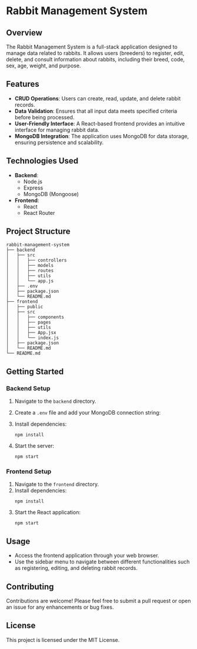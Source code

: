 # Rabbit Management System

## Overview
The Rabbit Management System is a full-stack application designed to manage data related to rabbits. It allows users (breeders) to register, edit, delete, and consult information about rabbits, including their breed, code, sex, age, weight, and purpose.

## Features
- **CRUD Operations**: Users can create, read, update, and delete rabbit records.
- **Data Validation**: Ensures that all input data meets specified criteria before being processed.
- **User-Friendly Interface**: A React-based frontend provides an intuitive interface for managing rabbit data.
- **MongoDB Integration**: The application uses MongoDB for data storage, ensuring persistence and scalability.

## Technologies Used
- **Backend**: 
  - Node.js
  - Express
  - MongoDB (Mongoose)
- **Frontend**: 
  - React
  - React Router

## Project Structure
```
rabbit-management-system
├── backend
│   ├── src
│   │   ├── controllers
│   │   ├── models
│   │   ├── routes
│   │   ├── utils
│   │   └── app.js
│   ├── .env
│   ├── package.json
│   └── README.md
├── frontend
│   ├── public
│   ├── src
│   │   ├── components
│   │   ├── pages
│   │   ├── utils
│   │   ├── App.jsx
│   │   └── index.js
│   ├── package.json
│   └── README.md
└── README.md
```

## Getting Started

### Backend Setup
1. Navigate to the `backend` directory.
2. Create a `.env` file and add your MongoDB connection string:

3. Install dependencies:
   ```
   npm install
   ```
4. Start the server:
   ```
   npm start
   ```

### Frontend Setup
1. Navigate to the `frontend` directory.
2. Install dependencies:
   ```
   npm install
   ```
3. Start the React application:
   ```
   npm start
   ```

## Usage
- Access the frontend application through your web browser.
- Use the sidebar menu to navigate between different functionalities such as registering, editing, and deleting rabbit records.

## Contributing
Contributions are welcome! Please feel free to submit a pull request or open an issue for any enhancements or bug fixes.

## License
This project is licensed under the MIT License.
